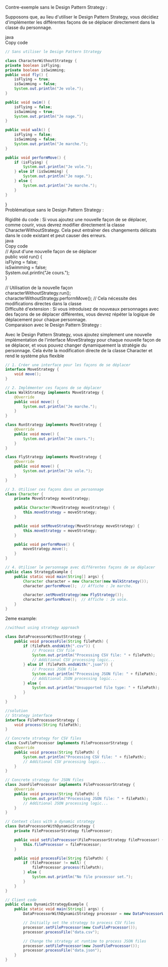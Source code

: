 Contre-exemple sans le Design Pattern Strategy :

Supposons que, au lieu d'utiliser le Design Pattern Strategy, vous décidiez d'implémenter les différentes façons de se déplacer directement dans la classe du personnage.

java  
Copy code  
  

```Java
// Sans utiliser le Design Pattern Strategy

class CharacterWithoutStrategy {
private boolean isFlying;
private boolean isSwimming;
public void fly() {
    isFlying = true;
    isSwimming = false;
    System.out.println("Je vole.");
}

public void swim() {
    isFlying = false;
    isSwimming = true;
    System.out.println("Je nage.");
}

public void walk() {
    isFlying = false;
    isSwimming = false;
    System.out.println("Je marche.");
}

public void performMove() {
    if (isFlying) {
        System.out.println("Je vole.");
    } else if (isSwimming) {
        System.out.println("Je nage.");
    } else {
        System.out.println("Je marche.");
    }
}
```

}  
Problématique sans le Design Pattern Strategy :  

Rigidité du code : Si vous ajoutez une nouvelle façon de se déplacer, comme courir, vous devrez modifier directement la classe CharacterWithoutStrategy. Cela peut entraîner des changements délicats dans le code existant et peut causer des erreurs.  
java  
Copy code  
// Ajout d'une nouvelle façon de se déplacer  
public void run() {  
isFlying = false;  
isSwimming = false;  
System.out.println("Je cours.");  
}  

// Utilisation de la nouvelle façon  
characterWithoutStrategy.run();  
characterWithoutStrategy.performMove(); // Cela nécessite des modifications directes dans la classe  
Difficulté d'extension : Si vous introduisez de nouveaux personnages avec des façons de se déplacer différentes, vous devrez répéter la logique de déplacement pour chaque personnage.  
Comparaison avec le Design Pattern Strategy :  

Avec le Design Pattern Strategy, vous ajoutez simplement une nouvelle implémentation de l'interface MoveStrategy pour chaque nouvelle façon de se déplacer, et vous pouvez changer dynamiquement la stratégie du personnage. Cela évite la modification directe de la classe Character et rend le système plus flexible

```Java
// 1. Créer une interface pour les façons de se déplacer
interface MoveStrategy {
    void move();
}

// 2. Implémenter ces façons de se déplacer
class WalkStrategy implements MoveStrategy {
    @Override
    public void move() {
        System.out.println("Je marche.");
    }
}

class RunStrategy implements MoveStrategy {
    @Override
    public void move() {
        System.out.println("Je cours.");
    }
}

class FlyStrategy implements MoveStrategy {
    @Override
    public void move() {
        System.out.println("Je vole.");
    }
}

// 3. Utiliser ces façons dans un personnage
class Character {
    private MoveStrategy moveStrategy;

    public Character(MoveStrategy moveStrategy) {
        this.moveStrategy = moveStrategy;
    }

    public void setMoveStrategy(MoveStrategy moveStrategy) {
        this.moveStrategy = moveStrategy;
    }

    public void performMove() {
        moveStrategy.move();
    }
}

// 4. Utiliser le personnage avec différentes façons de se déplacer
public class StrategyExample {
    public static void main(String[] args) {
        Character character = new Character(new WalkStrategy());
        character.performMove();  // Affiche : Je marche.

        character.setMoveStrategy(new FlyStrategy());
        character.performMove();  // Affiche : Je vole.
    }
}
```

  

  

2eme example:

```Java
//without using strategy approach

class DataProcessorWithoutStrategy {
    public void processFile(String filePath) {
        if (filePath.endsWith(".csv")) {
            // Process CSV file
            System.out.println("Processing CSV file: " + filePath);
            // Additional CSV processing logic...
        } else if (filePath.endsWith(".json")) {
            // Process JSON file
            System.out.println("Processing JSON file: " + filePath);
            // Additional JSON processing logic...
        } else {
            System.out.println("Unsupported file type: " + filePath);
        }
    }
}
```

```Java
//solution
// Strategy interface
interface FileProcessorStrategy {
    void process(String filePath);
}

// Concrete strategy for CSV files
class CsvFileProcessor implements FileProcessorStrategy {
    @Override
    public void process(String filePath) {
        System.out.println("Processing CSV file: " + filePath);
        // Additional CSV processing logic...
    }
}

// Concrete strategy for JSON files
class JsonFileProcessor implements FileProcessorStrategy {
    @Override
    public void process(String filePath) {
        System.out.println("Processing JSON file: " + filePath);
        // Additional JSON processing logic...
    }
}

// Context class with a dynamic strategy
class DataProcessorWithDynamicStrategy {
    private FileProcessorStrategy fileProcessor;

    public void setFileProcessor(FileProcessorStrategy fileProcessor) {
        this.fileProcessor = fileProcessor;
    }

    public void processFile(String filePath) {
        if (fileProcessor != null) {
            fileProcessor.process(filePath);
        } else {
            System.out.println("No file processor set.");
        }
    }
}

// Client code
public class DynamicStrategyExample {
    public static void main(String[] args) {
        DataProcessorWithDynamicStrategy processor = new DataProcessorWithDynamicStrategy();

        // Initially set the strategy to process CSV files
        processor.setFileProcessor(new CsvFileProcessor());
        processor.processFile("data.csv");

        // Change the strategy at runtime to process JSON files
        processor.setFileProcessor(new JsonFileProcessor());
        processor.processFile("data.json");
    }
}
```